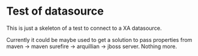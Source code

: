 Test of datasource 
========================================================

This is just a skeleton of a test to connect to a XA datasource.

Currently it could be maybe used to get a solution to pass properties from maven -> maven surefire -> arquillian -> jboss server. Nothing more.

